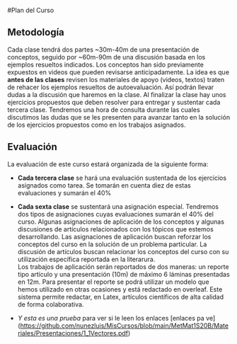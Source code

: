 #Plan del Curso

## Metodología
Cada clase tendrá dos partes ~30m-40m de una presentación de conceptos, seguido por ~60m-90m de una 
discusión basada en los ejemplos resueltos indicados. Los conceptos han sido previamente expuestos en 
videos que pueden revisarse anticipadamente.  La idea es que **antes de las clases** revisen los materiales 
de apoyo (videos, textos) traten de rehacer los ejemplos resueltos de autoevaluación. Así podrán llevar dudas a la discusión que haremos en la clase. Al finalizar la clase hay unos ejercicios propuestos que deben
resolver para entregar y sustentar cada tercera clase. Tendremos una hora de consulta durante las cuales 
discutimos las dudas que se les presenten para avanzar tanto en la solución de los ejercicios propuestos
como en los trabajos asignados.

## Evaluación 
La evaluación de este curso estará organizada de la siguiente forma:
+ **Cada tercera clase** se hará una evaluación sustentada de los ejercicios asignados como tarea.  Se tomarán en cuenta diez de estas evaluaciones y sumarán el 40\%

+ **Cada sexta clase** se sustentará una asignación especial. Tendremos dos tipos de asignaciones cuyas evaluaciones sumarán el 40% del curso. Algunas asignaciones de aplicación de los conceptos y algunas discusiones de artículos relacionados con los tópicos que estemos desarrollando.  Las asignaciones de aplicación buscan reforzar los conceptos del curso en la solución de un problema particular. La discusión de artículos buscan relacionar los conceptos del curso con su utilización específica reportada en la literarura.  <br> Los trabajos de aplicación serán reportados de dos maneras: un reporte tipo artículo y una presentación (10m) de máximo 6 láminas presentadas en 12m. Para presentar el reporte se podrá utilizar un modelo que hemos utilizado en otras ocasiones y está redactado en overleaf. Este sistema permite redactar, en Latex, artículos científicos de alta calidad de forma colaborativa.

+ *Y esta es una prueba* para ver si le leen los enlaces [enlaces pa ve] (https://github.com/nunezluis/MisCursos/blob/main/MetMat1S20B/Materiales/Presentaciones/1_1Vectores.pdf)
